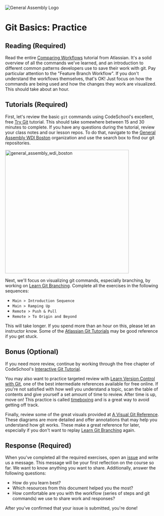 ![General Assembly Logo](https://camo.githubusercontent.com/1a91b05b8f4d44b5bbfb83abac2b0996d8e26c92/687474703a2f2f692e696d6775722e636f6d2f6b6538555354712e706e67)

Git Basics: Practice
====================

Reading (Required)
------------------

Read the entire [Comparing Workflows](https://www.atlassian.com/git/tutorials/comparing-workflows) tutorial from Atlassian. It's a solid overview of all the commands we've learned, and an introduction to different common patterns developers use to save their work with git. Pay particular attention to the "Feature Branch Workflow". If you don't understand the workflows themselves, that's OK! Just focus on how the commands are being used and how the changes they work are visualized. This should take about an hour.

Tutorials (Required)
--------------------

First, let's review the basic `git` commands using CodeSchool's excellent, free [Try Git](https://try.github.io/levels/1/challenges/1) tutorial. This should take somewhere between 15 and 30 minutes to complete. If you have any questions during the tutorial, review your class notes and our lesson repos. To do that, navigate to the [General Assembly WDI Boston](https://github.com/ga-wdi-boston) organization and use the search box to find our git repositories.

<img width="400" alt="general_assembly_wdi_boston" src="https://cloud.githubusercontent.com/assets/388761/10182069/3932739e-66ee-11e5-8763-aa99f76510bf.png">

Next, we'll focus on visualizing git commands, especially branching, by working on [Learn Git Branching](http://pcottle.github.io/learnGitBranching/). Complete all the exercises in the following sequences:

* `Main > Introduction Sequence`
* `Main > Ramping Up`
* `Remote > Push & Pull`
* `Remote > To Origin and Beyond`

This will take longer. If you spend more than an hour on this, please let an instructor know. Some of the [Atlassian Git Tutorials](https://www.atlassian.com/git/tutorials/using-branches) may be good reference if you get stuck.

Bonus (Optional)
----------------

If you need more review, continue by working through the free chapter of CodeSchool's [Interactive Git Tutorial](https://www.codeschool.com/courses/git-real).

You may also want to practice targeted review with [Learn Version Control with Git](http://www.git-tower.com/learn/git/ebook/), one of the best intermediate references available for free online. If you're not satisfied with how well you understand a topic, scan the table of contents and give yourself a set amount of time to review. After time is up, move on! This practice is called [timeboxing](https://en.wikipedia.org/wiki/Timeboxing) and is a great way to avoid getting off track.

Finally, review some of the great visuals provided at [A Visual Git Reference](http://marklodato.github.io/visual-git-guide/index-en.html). These diagrams are more detailed and offer annotations that may help you understand how git works. These make a great reference for later, especially if you don't want to replay [Learn Git Branching](http://pcottle.github.io/learnGitBranching/) again.

Response (Required)
-------------------

When you've completed all the required exercises, open an [issue](https://github.com/ga-wdi-boston/git-basics-practice/issues) and write us a message. This message will be your first reflection on the course so far. We want to know anything you want to share. Additionally, answer the following questions:

* How do you learn best?
* Which resources from this document helped you the most?
* How comfortable are you with the workflow (series of steps and git commands) we use to share work and responses?

After you've confirmed that your issue is submitted, you're done!
